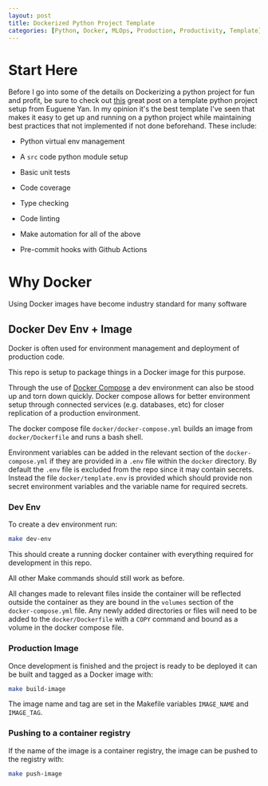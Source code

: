 ```yaml
---
layout: post
title: Dockerized Python Project Template 
categories: [Python, Docker, MLOps, Production, Productivity, Template]
---
```

# Start Here

Before I go into some of the details on Dockerizing a python project for fun and profit, be sure to check out [this](https://eugeneyan.com/writing/setting-up-python-project-for-automation-and-collaboration/) great post on a template python project setup from Euguene Yan. In my opinion it's the best template I've seen that makes it easy to get up and running on a python project while maintaining best practices that not implemented if not done beforehand. These include:

* Python virtual env management

* A `src` code python module setup

* Basic unit tests

* Code coverage

* Type checking

* Code linting

* Make automation for all of the above

* Pre-commit hooks with Github Actions

# Why Docker

Using Docker images have become industry standard for many software  

## Docker Dev Env + Image

Docker is often used for environment management and deployment of production code.

This repo is setup to package things in a Docker image for this purpose.

Through the use of [Docker Compose](https://docs.docker.com/compose/) a dev environment can also be stood up and torn down quickly. Docker compose allows for better environment setup through connected services (e.g. databases, etc) for closer replication of a production environment.

The docker compose file `docker/docker-compose.yml` builds an image from `docker/Dockerfile` and runs a bash shell. 

Environment variables can be added in the relevant section of the `docker-compose.yml` if they are provided in a `.env` file within the `docker` directory. By default the `.env` file is excluded from the repo since it may contain secrets. Instead the file `docker/template.env` is provided which should provide non secret environment variables and the variable name for required secrets.

### Dev Env

To create a dev environment run:

```bash
make dev-env
```

This should create a running docker container with everything required for development in this repo.

All other Make commands should still work as before.

All changes made to relevant files inside the container will be reflected outside the container as they are bound in the `volumes` section of the `docker-compose.yml` file. Any newly added directories or files will need to be added to the `docker/Dockerfile` with a `COPY` command and bound as a volume in the docker compose file.

### Production Image 

Once development is finished and the project is ready to be deployed it can be built and tagged as a Docker image with:

```bash
make build-image
```

The image name and tag are set in the Makefile variables `IMAGE_NAME` and `IMAGE_TAG`.

### Pushing to a container registry

If the name of the image is a container registry, the image can be pushed to the registry with:

```bash
make push-image 
```
